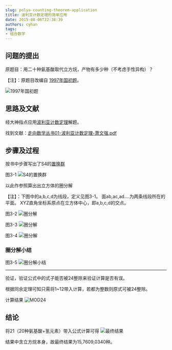 ```yaml
---
slug: polya-counting-theorem-application
title: 波利亚计数定理的简单应用
date: 2015-08-06T22:38:39
authors: cyhan
tags:
- 组合数学
---
```


## 问题的提出

原题目：用二十种氨基酸取代立方烷，产物有多少种（不考虑手性异构）？

【注】：原题目改编自
[1997年国初题](http://wenku.baidu.com/view/1db8792c6bd97f192279e9ec.html)。

![1997年国初题](gc.jpg)

<!-- truncate -->

## 思路及文献

经大神指点应用[波利亚计数定理](http://baike.baidu.com/item/%E6%B3%A2%E5%88%A9%E4%BA%9A%E5%AE%9A%E7%90%86)解题。

找到文献：[走向数学丛书01-波利亚计数定理-萧文强.pdf](https://pan.baidu.com/s/1i4w2qlZ)


## 步骤及过程

按书中步骤写出了S4的[置换群](http://baike.baidu.com/view/1879054.htm)


图3-1
![S4的置换群](3.1.jpg)

 以此作参照算出出立方体的圈分解

【注】：下图中的a,b,c,d为线段，定义见图3-1。
        面ab,ac,ad....为两条线段所在的平面。
        XYZ直角坐标系原点在立方体中心，即a,b,c,d的交点。

图3-2
![圈分解](3.2.jpg)

图3-3
![圈分解](3.3.jpg)

图3-4
![圈分解](3.4.jpg)


### 圈分解小结

图3-5
![圈分解小结](3.5.jpg)

-----

验证，验证公式中的式子能否被24整除来验证计算是否有误。

根据同余定理可知只需将1~12带入计算，若都为整数则原式可被24整除。

计算结果
![MOD24](res.jpg)


## 结论

将21（20种氨基酸+氢元素）带入公式计算可得
![最终结果](res2.jpg)

结果中含立方烷本身，故最终结果为15,7609,0340种。